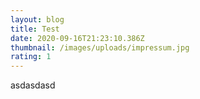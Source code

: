 ```yaml
---
layout: blog
title: Test
date: 2020-09-16T21:23:10.386Z
thumbnail: /images/uploads/impressum.jpg
rating: 1
---
```

asdasdasd